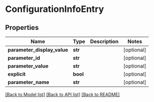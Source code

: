# ConfigurationInfoEntry

## Properties
Name | Type | Description | Notes
------------ | ------------- | ------------- | -------------
**parameter_display_value** | **str** |  | [optional] 
**parameter_id** | **str** |  | [optional] 
**parameter_value** | **str** |  | [optional] 
**explicit** | **bool** |  | [optional] 
**parameter_name** | **str** |  | [optional] 

[[Back to Model list]](../README.md#documentation-for-models) [[Back to API list]](../README.md#documentation-for-api-endpoints) [[Back to README]](../README.md)


